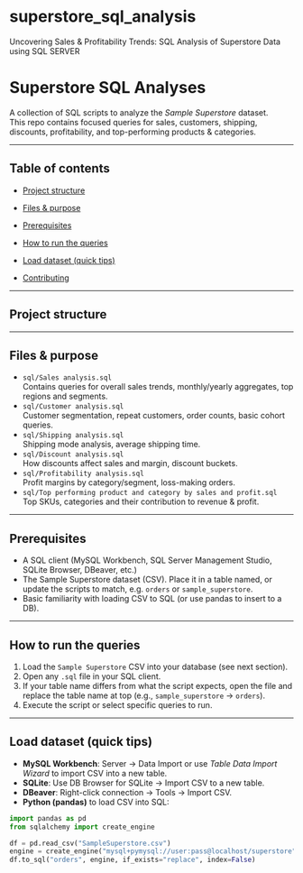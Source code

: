 # superstore_sql_analysis
Uncovering Sales &amp; Profitability Trends: SQL Analysis of Superstore Data using SQL SERVER
# Superstore SQL Analyses

A collection of SQL scripts to analyze the *Sample Superstore* dataset.  
This repo contains focused queries for sales, customers, shipping, discounts, profitability, and top-performing products & categories.

---

## Table of contents
- [Project structure](#project-structure)
- [Files & purpose](#files--purpose)
- [Prerequisites](#prerequisites)
- [How to run the queries](#how-to-run-the-queries)
- [Load dataset (quick tips)](#load-dataset-quick-tips)

- [Contributing](#contributing)


---

## Project structure

---

## Files & purpose
- `sql/Sales analysis.sql`  
  Contains queries for overall sales trends, monthly/yearly aggregates, top regions and segments.
- `sql/Customer analysis.sql`  
  Customer segmentation, repeat customers, order counts, basic cohort queries.
- `sql/Shipping analysis.sql`  
  Shipping mode analysis, average shipping time.
- `sql/Discount analysis.sql`  
  How discounts affect sales and margin, discount buckets.
- `sql/Profitability analysis.sql`  
  Profit margins by category/segment, loss-making orders.
- `sql/Top performing product and category by sales and profit.sql`  
  Top SKUs, categories and their contribution to revenue & profit.

---

## Prerequisites
- A SQL client (MySQL Workbench, SQL Server Management Studio, SQLite Browser, DBeaver, etc.)
- The Sample Superstore dataset (CSV). Place it in a table named, or update the scripts to match, e.g. `orders` or `sample_superstore`.
- Basic familiarity with loading CSV to SQL (or use pandas to insert to a DB).

---

## How to run the queries
1. Load the `Sample Superstore` CSV into your database (see next section).  
2. Open any `.sql` file in your SQL client.  
3. If your table name differs from what the script expects, open the file and replace the table name at top (e.g., `sample_superstore` → `orders`).  
4. Execute the script or select specific queries to run.

---

## Load dataset (quick tips)
- **MySQL Workbench**: Server → Data Import or use *Table Data Import Wizard* to import CSV into a new table.
- **SQLite**: Use DB Browser for SQLite → Import CSV to a new table.
- **DBeaver**: Right-click connection → Tools → Import CSV.
- **Python (pandas)** to load CSV into SQL:
```python
import pandas as pd
from sqlalchemy import create_engine

df = pd.read_csv("SampleSuperstore.csv")
engine = create_engine("mysql+pymysql://user:pass@localhost/superstore")
df.to_sql("orders", engine, if_exists="replace", index=False)



